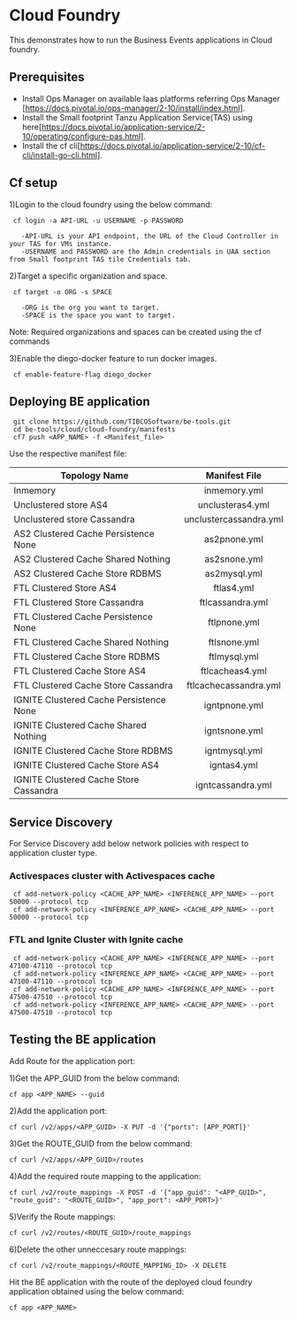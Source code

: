 # Cloud Foundry

This demonstrates how to run the Business Events applications in Cloud foundry.

## Prerequisites
* Install Ops Manager on available Iaas platforms referring Ops Manager [https://docs.pivotal.io/ops-manager/2-10/install/index.html].
* Install the Small footprint Tanzu Application Service(TAS) using here[https://docs.pivotal.io/application-service/2-10/operating/configure-pas.html].
* Install the cf cli[https://docs.pivotal.io/application-service/2-10/cf-cli/install-go-cli.html].

## Cf setup

1)Login to the cloud foundry using the below command:

     cf login -a API-URL -u USERNAME -p PASSWORD

       -API-URL is your API endpoint, the URL of the Cloud Controller in your TAS for VMs instance.
       -USERNAME and PASSWORD are the Admin credentials in UAA section from Small footprint TAS tile Credentials tab.

2)Target a specific organization and space. 
     
     cf target -o ORG -s SPACE

       -ORG is the org you want to target.
       -SPACE is the space you want to target.

Note: Required organizations and spaces can be created using the cf commands

3)Enable the diego-docker feature to run docker images. 
     
     cf enable-feature-flag diego_docker

## Deploying BE application

     git clone https://github.com/TIBCOSoftware/be-tools.git
     cd be-tools/cloud/cloud-foundry/manifests
     cf7 push <APP_NAME> -f <Manifest_file>

Use the respective manifest file:

| Topology Name | Manifest File |
| ------------- | :---: |
| Inmemory | inmemory.yml |
| Unclustered store AS4 | unclusteras4.yml |
| Unclustered store Cassandra | unclustercassandra.yml |
| AS2 Clustered Cache Persistence None | as2pnone.yml |
| AS2 Clustered Cache Shared Nothing | as2snone.yml |
| AS2 Clustered Cache Store RDBMS| as2mysql.yml |
| FTL Clustered Store AS4 | ftlas4.yml |
| FTL Clustered Store Cassandra | ftlcassandra.yml |
| FTL Clustered Cache Persistence None | ftlpnone.yml |
| FTL Clustered Cache Shared Nothing | ftlsnone.yml |
| FTL Clustered Cache Store RDBMS | ftlmysql.yml |
| FTL Clustered Cache Store AS4 | ftlcacheas4.yml |
| FTL Clustered Cache Store Cassandra | ftlcachecassandra.yml |
| IGNITE Clustered Cache Persistence None | igntpnone.yml |
| IGNITE Clustered Cache Shared Nothing | igntsnone.yml |
| IGNITE Clustered Cache Store RDBMS | igntmysql.yml |
| IGNITE Clustered Cache Store AS4 | igntas4.yml |
| IGNITE Clustered Cache Store Cassandra | igntcassandra.yml |


## Service Discovery

For Service Discovery add below network policies with respect to application cluster type.

### Activespaces cluster with Activespaces cache

     cf add-network-policy <CACHE_APP_NAME> <INFERENCE_APP_NAME> --port 50000 --protocol tcp
     cf add-network-policy <INFERENCE_APP_NAME> <CACHE_APP_NAME> --port 50000 --protocol tcp

### FTL and Ignite Cluster with Ignite cache

     cf add-network-policy <CACHE_APP_NAME> <INFERENCE_APP_NAME> --port 47100-47110 --protocol tcp
     cf add-network-policy <INFERENCE_APP_NAME> <CACHE_APP_NAME> --port 47100-47110 --protocol tcp
     cf add-network-policy <CACHE_APP_NAME> <INFERENCE_APP_NAME> --port 47500-47510 --protocol tcp
     cf add-network-policy <INFERENCE_APP_NAME> <CACHE_APP_NAME> --port 47500-47510 --protocol tcp

## Testing the BE application

Add Route for the application port:

1)Get the APP_GUID from the below command:
    
    cf app <APP_NAME> --guid

2)Add the application port: 
    
    cf curl /v2/apps/<APP_GUID> -X PUT -d '{"ports": [APP_PORT]}'

3)Get the ROUTE_GUID from the below command:
    
    cf curl /v2/apps/<APP_GUID>/routes

4)Add the required route mapping to the application:
    
    cf curl /v2/route_mappings -X POST -d '{"app_guid": "<APP_GUID>", "route_guid": "<ROUTE_GUID>", "app_port": <APP_PORT>}'

5)Verify the Route mappings:
    
    cf curl /v2/routes/<ROUTE_GUID>/route_mappings

6)Delete the other unneccesary route mappings:
    
    cf curl /v2/route_mappings/<ROUTE_MAPPING_ID> -X DELETE

Hit the BE application with the route of the deployed cloud foundry application obtained using the below command:
     
    cf app <APP_NAME>
